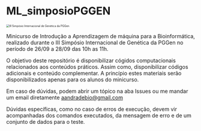 # ML_simposioPGGEN

<img src="https://images.even3.com.br/6Nqsm_pEr16_zBk8JlWllyQTGPY=/1100x440/smart/even3.blob.core.windows.net/banner/24a27deoutubrode20221.5a8614a5ed82427a9fc7.png" alt="III Simpósio Internacional de Genética da PGGen" style="zoom:50%;" />

Minicurso de Introdução a Aprendizagem de máquina para a Bioinformática, realizado durante o III Simpósio Internacional de Genética da PGGen no período de 26/09 a 28/09 das 10h as 11h.

O objetivo deste repositório é disponibilizar cógidos computacionais relacionados aos conteúdos práticos. Assim como, disponibilizar códigos adicionais e conteúdo complementar.
A princípio estes materiais serão disponibilizados apenas para os alunos do minicurso. 

Em caso de dúvidas, podem abrir um tópico na aba Issues ou me mandar um email diretamente aandradebio@gmail.com

Dúvidas específicas, como no caso de erros de execução, devem vir acompanhadas dos comandos executados, da mensagem de erro e de um conjunto de dados para o teste.

